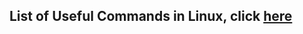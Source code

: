## List of Useful Commands in Linux, click [here](http://resources.infosecinstitute.com/useful-linux-commands/#gref)



